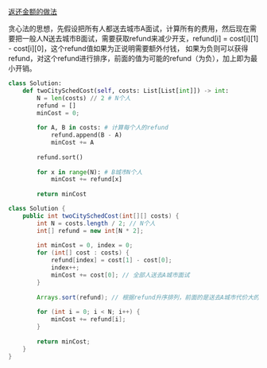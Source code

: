 [返还金额的做法](https://leetcode.com/problems/two-city-scheduling/discuss/667786/Java-or-C%2B%2B-or-Python3-or-With-detailed-explanation)

贪心法的思想，先假设把所有人都送去城市A面试，计算所有的费用，然后现在需要把一般人N送去城市B面试，需要获取refund来减少开支，refund[i] = cost[i][1] - cost[i][0]，这个refund值如果为正说明需要额外付钱，
如果为负则可以获得refund，对这个refund进行排序，前面的值为可能的refund（为负），加上即为最小开销。


```python
class Solution:
    def twoCitySchedCost(self, costs: List[List[int]]) -> int:
        N = len(costs) // 2 # N个人
        refund = []
        minCost = 0;
        
        for A, B in costs: # 计算每个人的refund
            refund.append(B - A)
            minCost += A
            
        refund.sort()
        
        for x in range(N): # B城市N个人
            minCost += refund[x]
            
        return minCost
```



```java
class Solution {
    public int twoCitySchedCost(int[][] costs) {
        int N = costs.length / 2; // N个人
        int[] refund = new int[N * 2];
        
        int minCost = 0, index = 0;
        for (int[] cost : costs) {
            refund[index] = cost[1] - cost[0];
            index++;
            minCost += cost[0]; // 全部人送去A城市面试
        }
        
        Arrays.sort(refund); // 根据refund升序排列，前面的是送去A城市代价大的
        
        for (int i = 0; i < N; i++) {
            minCost += refund[i];
        }
        
        return minCost;
    }
}
```
